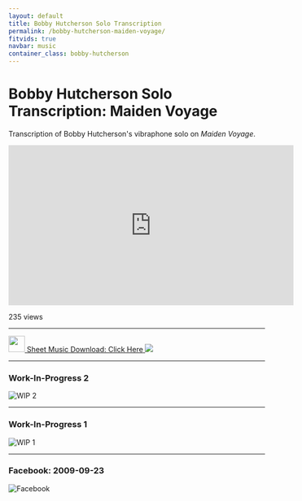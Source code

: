 ```yaml
---
layout: default
title: Bobby Hutcherson Solo Transcription
permalink: /bobby-hutcherson-maiden-voyage/
fitvids: true
navbar: music
container_class: bobby-hutcherson
---
```

# Bobby Hutcherson Solo Transcription: Maiden&nbsp;Voyage
<div class="lead">
    <p>
        Transcription of Bobby Hutcherson's vibraphone solo on <em>Maiden&nbsp;Voyage</em>.
    </p>
</div>
<iframe width="560" height="315" src="https://www.youtube.com/embed/XTc1-FBiTEk"
        frameborder="0" allowfullscreen>
</iframe>
<p id="yt-views">235 views</p>

<hr>

<div class="center">
<a
href="../assets/maiden-voyage/bobby-hutcherson-maiden-voyage.pdf">
<img src="../assets/img/icons/pdf-0-128.png" width="32px">
<span>Sheet Music Download: Click Here</span>
<img src="../assets/maiden-voyage/bobby-hutcherson-00.png">
</a>
</div>

<hr>

### Work-In-Progress 2
![WIP 2](../assets/maiden-voyage/working-02.png)

<hr>

### Work-In-Progress 1
![WIP 1](../assets/maiden-voyage/working-01.png)

<hr>

### Facebook: 2009-09-23
![Facebook](../assets/maiden-voyage/fb-2009-09-23.png)

<!-- #TODO: display number of video views -->
<!-- fetch via YouTube API and generate dynamically via JavaScript -->
